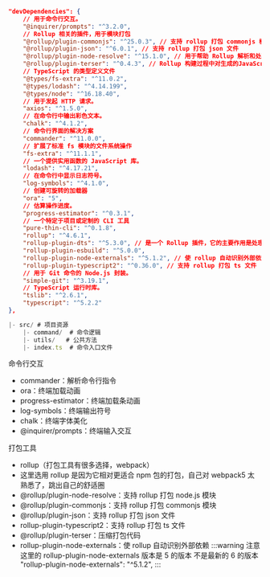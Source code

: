 ```json
"devDependencies": {
    // 用于命令行交互。
    "@inquirer/prompts": "^3.2.0",
    // Rollup 相关的插件，用于模块打包
    "@rollup/plugin-commonjs": "^25.0.3", // 支持 rollup 打包 commonjs 模块
    "@rollup/plugin-json": "^6.0.1", // 支持 rollup 打包 json 文件
    "@rollup/plugin-node-resolve": "^15.1.0", // 用于帮助 Rollup 解析和处理 Node.js 模块（Node.js 的 CommonJS 模块规范）
    "@rollup/plugin-terser": "^0.4.3", // Rollup 构建过程中对生成的JavaScript 代码进行压缩和混淆，以减小最终输出文件的体积。
    // TypeScript 的类型定义文件
    "@types/fs-extra": "^11.0.2",
    "@types/lodash": "^4.14.199",
    "@types/node": "^16.18.40",
    // 用于发起 HTTP 请求。
    "axios": "^1.5.0",
    // 在命令行中输出彩色文本。
    "chalk": "^4.1.2",
    // 命令行界面的解决方案
    "commander": "^11.0.0",
    // 扩展了标准 fs 模块的文件系统操作
    "fs-extra": "^11.1.1",
    // 一个提供实用函数的 JavaScript 库。
    "lodash": "^4.17.21",
    // 在命令行中显示日志符号。
    "log-symbols": "^4.1.0",
    // 创建可旋转的加载器
    "ora": "5",
    // 估算操作进度。
    "progress-estimator": "^0.3.1",
    // 一个特定于项目或定制的 CLI 工具
    "pure-thin-cli": "^0.1.8",
    "rollup": "^4.6.1",
    "rollup-plugin-dts": "^5.3.0", // 是一个 Rollup 插件，它的主要作用是处理 TypeScript 的声明文件（.d.ts 文件）
    "rollup-plugin-esbuild": "^5.0.0",
    "rollup-plugin-node-externals": "^5.1.2", // 使 rollup 自动识别外部依赖
    "rollup-plugin-typescript2": "^0.36.0", // 支持 rollup 打包 ts 文件
    // 用于 Git 命令的 Node.js 封装。
    "simple-git": "^3.19.1",
    // TypeScript 运行时库。
    "tslib": "^2.6.1",
    "typescript": "^5.2.2"
},
```

```js
|- src/ # 项目资源
    |- command/  # 命令逻辑
    |- utils/   # 公共方法
    |- index.ts  # 命令入口文件
```

命令行交互

- commander：解析命令行指令
- ora：终端加载动画
- progress-estimator：终端加载条动画
- log-symbols：终端输出符号
- chalk：终端字体美化
- @inquirer/prompts：终端输入交互

打包工具

- rollup（打包工具有很多选择，webpack）
- 这里选用 rollup 是因为它相对更适合 npm 包的打包，自己对 webpack5 太熟悉了，跳出自己的舒适圈
- @rollup/plugin-node-resolve：支持 rollup 打包 node.js 模块
- @rollup/plugin-commonjs：支持 rollup 打包 commonjs 模块
- @rollup/plugin-json：支持 rollup 打包 json 文件
- rollup-plugin-typescript2：支持 rollup 打包 ts 文件
- @rollup/plugin-terser：压缩打包代码
- rollup-plugin-node-externals：使 rollup 自动识别外部依赖
  :::warning
  注意这里的 rollup-plugin-node-externals 版本是 5 的版本 不是最新的 6 的版本
  "rollup-plugin-node-externals": "^5.1.2",
  :::
